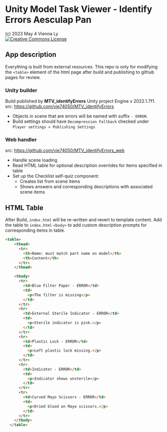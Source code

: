 # Unity Model Task Viewer - Identify Errors Aesculap Pan #

(c) 2023 May 4 Vienna Ly  
<a rel="license" href="http://creativecommons.org/licenses/by-nc-sa/4.0/" target="_blank"><img alt="Creative Commons License" style="border-width:0" src="https://i.creativecommons.org/l/by-nc-sa/4.0/88x31.png" /></a></a>

## App description ##

Everything is built from external resources.  This repo is only for modifying the `<table>` element of the html page after build and publishing to github pages for review.

### Unity builder ###

Build published by **MTV_identifyErrors** Unity project Engine v 2022.1.7f1.  
src: <https://github.com/vie74050/MTV_identifyErrors>

- Objects in scene that are errors will be named with suffix `- ERROR`.
- Build settings should have `Decompression Fallback` checked under `Player settings > Publishing Settings`

### Web handler ###

src: <https://github.com/vie74050/MTV_identifyErrors_web>

- Handle scene loading
- Read HTML table for optional description overrides for items specified in table
- Set up the Checklist self-quiz component:
  - Creates list from scene items
  - Shows answers and corresponding descriptions with associated scene items

## HTML Table ##

After Build, `index.html` will be re-written and revert to template content. Add the table to `index.html` `<body>` to add custom description prompts for corresponding items in table.

  ```html
  <table>
      <thead>
        <tr>
          <th>Name: must match part name on model</th>
          <th>Content</th>
        </tr>
      </thead>

      <tbody>
        <tr>
          <td>Blue Filter Paper - ERROR</td>
          <td>
            <p>The filter is missing</p>
          </td>
        </tr>
        <tr>
          <td>External Sterile Indicator - ERROR</td>
          <td>
            <p>Sterile indicator is pink.</p>
          </td>
        </tr>
        <tr>
          <td>Plastic Lock - ERROR</td>
          <td>
            <p>Left plastic lock missing.</p>
          </td>
        </tr>
        <tr>
          <td>Indicator - ERROR</td>
          <td>
            <p>Indicator shows unsterile</p>
          </td>
        </tr>
        <tr>
          <td>Curved Mayo Scissors - ERROR</td>
          <td>
            <p>Dried blood on Mayo scissors.</p>
          </td>
        </tr>
      </tbody>
    </table>
  ```
